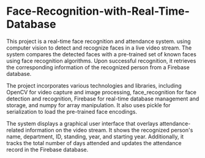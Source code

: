 # Face-Recognition-with-Real-Time-Database
This project is a real-time face recognition and attendance system. using computer vision to detect and recognize faces in a live video stream. The system compares the detected faces with a pre-trained set of known faces using face recognition algorithms. Upon successful recognition, it retrieves the corresponding information of the recognized person from a Firebase database.

The project incorporates various technologies and libraries, including OpenCV for video capture and image processing, face_recognition for face detection and recognition, Firebase for real-time database management and storage, and numpy for array manipulation. It also uses pickle for serialization to load the pre-trained face encodings.

The system displays a graphical user interface that overlays attendance-related information on the video stream. It shows the recognized person's name, department, ID, standing, year, and starting year. Additionally, it tracks the total number of days attended and updates the attendance record in the Firebase database.
